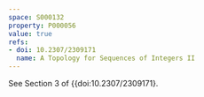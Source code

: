 ```yaml
---
space: S000132
property: P000056
value: true
refs:
- doi: 10.2307/2309171
  name: A Topology for Sequences of Integers II
---
```


See Section 3 of {{doi:10.2307/2309171}.
